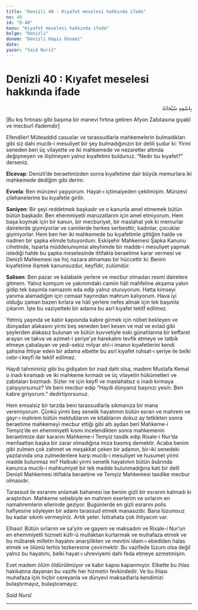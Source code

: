 ```yaml
---
title: "Denizli 40 : Kıyafet meselesi hakkında ifade"
no: 40
id: "D-40"
konu: "Kıyafet meselesi hakkında ifade"
bolge: "Denizli"
donem: "Denizli Hapis Dönemi"
date: 
yazar: "Said Nursî"
---
```


# Denizli 40 : Kıyafet meselesi hakkında ifade

<p class="arabic" dir="rtl" title="Meal: “Her türlü noksan sıfatlardan yüce olan Allah’ın adıyla.”">بِاسْمِهِ سُبْحَانَهُ</p>

<p class="takdim">[Bu kış fırtınası gibi başıma bir manevi fırtına getiren Afyon Zabıtasına gıyabî ve mecburî ifademdir]</p>

Efendiler! Müteaddid casuslar ve tarassudlarla mahkemelerin bulmadıkları gibi siz dahi mucib-i mesuliyet bir şey bulmadığınızın bir delili şudur ki: Yirmi seneden beri üç vilayette ve iki mahkemede ve nezaretler altında değişmeyen ve ilişilmeyen yalnız kıyafetimi buldunuz. “Nedir bu kıyafet?” derseniz.

**Elcevap**: Denizli’de beraetimizden sonra kıyafetime dair büyük memurlara iki mahkemede dediğim gibi derim:

**Evvela**: Ben münzevi yaşıyorum. Hayat-ı içtimaiyeden çekilmişim. Münzevi çilehanelerine bu kıyafetle girilir.

**Saniyen**: Bir şeyi reddetmek başkadır ve o kanunla amel etmemek bütün bütün başkadır. Ben ehemmiyetli maruzatlarım için amel etmiyorum. Hem başa koymak için bir kanun, bir mecburiyet, bir maslahat yok ki memurlar dairelerde giymiyorlar ve camilerde herkes serbesttir; kadınlar, çocuklar giymiyorlar. Hem ben her iki mahkemede bu kıyafetimle gittiğim halde ve nadiren bir şapka elimde tutuyordum. Eskişehir Mahkemesi Şapka Kanunu cihetinde, Isparta müddeiumumisi aleyhimde bir madde-i mesuliyet yapmak istediği halde bu şapka meselesinde ittifakla beraetime karar vermesi ve Denizli Mahkemesi ise hiç nazara almaması bir hüccettir ki: Benim kıyafetime ilişmek kanunsuzdur, keyfîdir, zulümdür.

**Salisen**: Ben pazar ve kalabalık yerlere ve mecbur olmadan resmi dairelere gitmem. Yalnız komşum ve yakınımdaki camiin hâli mahfeline akşama yakın gidip tek başımla namazımı eda edip yalnız oturuyorum. Hatta kimseyi yanıma alamadığım için cemaat hayrından mahrum kalıyorum. Hava iyi olduğu zaman bazen kırlara ve hâli yerlere nefes almak için tek başımla çıkarım. İşte bu vaziyetteki bir adama bu asrî kıyafet teklif edilmez.

Yetmiş yaşında ve kabir kapısında kabre girmek için nöbet bekleyen ve dünyadan alakasını yirmi beş seneden beri kesen ve mal ve evlad gibi şeylerden alakasız bulunan ve bütün kuvvetiyle eski günahlarına bir keffaret arayan ve takva ve azimet-i şeriye’ye harekatını tevfik etmeye ve tatbik etmeye çabalayan ve yedi-sekiz milyar ehl-i imanın kıyafetlerini kendi şahsına ihtiyar eden bir adama elbette bu asrî kıyafet ruhsat-ı şeriye ile belki cebr-i keyfî ile teklif edilmez.

Haydi tahmininiz gibi bu gidişatım bir inad dahi olsa, madem Mustafa Kemal o inadı kıramadı ve iki mahkeme kırmadı ve üç vilayetin hükümetleri ve zabıtaları bozmadı. Sizler ne için keyfî ve maslahatsız o inadı kırmaya çalışıyorsunuz? Ve beni mecbur edip “Haydi dünyanız başınızı yesin. Ben kabre giriyorum.” dedirtiyorsunuz.

Hem emsalsiz bir tarzda beni tarassudlarla sıkmanıza bir mana veremiyorum. Çünkü yirmi beş senelik hayatımın bütün esrarı ve mahrem ve gayr-ı mahrem bütün mektublarım ve kitablarım dokuz ay tetkikten sonra beraetime mahkemeyi mecbur ettiği gibi altı aydan beri Mahkeme-i Temyiz’de en ehemmiyetli kısmı incelendikten sonra mahkemenin beraetimize dair kararını Mahkeme-i Temyiz tasdik edip Risale-i Nur’da menfaattan başka bir zarar olmadığına imza basmış demektir. Acaba benim gibi zulmen çok zahmet ve meşakkat çeken bir adamın, bir-iki senedeki yazılarında ona zulmedenlere karşı mucib-i mesuliyet ve husumet yirmi madde bulunmaz mı? Halbuki yirmi senelik hayatımın bütün âsârında kanunca mucib-i mahkumiyet bir tek madde bulunmadığına kati bir delil Denizli Mahkemesi ittifakla beraetine ve Temyiz Mahkemesi tasdike mecbur olmasıdır.

Tarassud ile esrarımı anlamak bahanesi ise benim gizli bir esrarım kalmadı ki araştırılsın. Mahkeme sebebiyle en mahrem eserlerim ve sırlarım en namahremlerin ellerinde geziyor. Bugünlerde en gizli esrarını polis hafiyesine söyleyen bir adamı tarassud etmek manasızdır. Bana lüzumsuz bu kadar sıkıntı vermeyiniz. Artık yeter. İstirahata çok ihtiyacım var.

Elhasıl: Bütün sırlarım ve sa’yim ve gayem ve maksadım ve Risale-i Nur’un en ehemmiyetli hizmeti küfr-ü mutlaktan kurtarmak ve muhafaza etmek ve bu mübarek milletin hayatını anarşilikten ve mevtini idam-ı ebedîden halas etmek ve ölümü terhis tezkeresine çevirmektir. Bu vazifede lüzum olsa değil yalnız bu hayatımı, belki hayat-ı uhreviyemi dahi feda etmeye azmetmişim.

Evet madem ölüm öldürülmüyor ve kabir kapısı kapanmıyor. Elbette bu ihlas hakikatına dayanan bu vazife her hizmetin fevkindedir. Ve bu ihlası muhafaza için hiçbir cereyanla ve dünyevi maksadlarla kendimizi bulaştırmayız, bulaştıramayız.

*Said Nursî*

***
